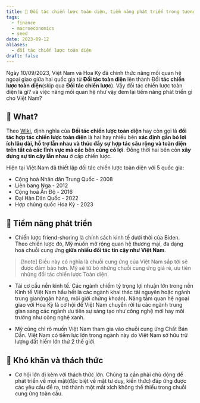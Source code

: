 ```yaml
---
title: 🌱 Đối tác chiến lược toàn diện, tiềm năng phát triển trong tương lai
tags:
  - finance
  - macroeconomics
  - seed
date: 2023-09-12
aliases:
  - đối tác chiến lược toàn diện
draft: false
---
```

Ngày 10/09/2023, Việt Nam và Hoa Kỳ đã chính thức nâng mối quan hệ ngoại giao giữa hai quốc gia từ **Đối tác toàn diện** lên thành Đối **tác chiến lược toàn diện**(skip qua **Đối tác chiến lược**). Vậy đối tác chiến lược toàn diện là gì? và việc nâng mối quan hệ như vậy đem lại tiềm năng phát triển gì cho Việt Nam? 
## 🌿 What?
Theo [Wiki](https://vi.wikipedia.org/wiki/%C4%90%E1%BB%91i_t%C3%A1c_chi%E1%BA%BFn_l%C6%B0%E1%BB%A3c,_%C4%91%E1%BB%91i_t%C3%A1c_to%C3%A0n_di%E1%BB%87n_(Vi%E1%BB%87t_Nam)#:~:text=l%C6%B0%E1%BB%A3c.%5B4%5D-,%C4%90%E1%BB%91i%20t%C3%A1c%20chi%E1%BA%BFn%20l%C6%B0%E1%BB%A3c%20to%C3%A0n%20di%E1%BB%87n,-%5Bs%E1%BB%ADa%20%7C), định nghĩa của **Đối tác chiến lược toàn diện** hay còn gọi là **đối tác hợp tác chiến lược toàn diện** là hai hay nhiều bên **xác định gắn bó lợi ích lâu dài, hỗ trợ lẫn nhau và thúc đẩy sự hợp tác sâu rộng và toàn diện trên tất cả các lĩnh vực mà các bên cùng có lợi**. Đồng thời hai bên còn **xây dựng sự tin cậy lẫn nhau** ở cấp chiến lược.

Hiện tại Việt Nam đã thiết lập đối tác chiến lược toàn diện với 5 quốc gia:
- Cộng hoà Nhân dân Trung Quốc - 2008
- Liên bang Nga - 2012
- Cộng hoà Ấn Độ - 2016
- Đại Hàn Dân Quốc - 2022
- Hợp chủng quốc Hoa Kỳ - 2023
## 🌿 Tiềm năng phát triển
- Chiến lược friend-shoring là chính sách kinh tế dưới thời của Biden. Theo chiến lược đó, Mỹ muốn mở rộng quan hệ thương mại, đa dạng hoá chuỗi cung ứng **giữa nhiều đối tác tin cậy như Việt Nam**. 
> [!note] Điều này có nghĩa là chuỗi cung ứng của Việt Nam sắp tới sẽ được đảm bảo hơn. Mỹ sẽ từ bỏ những chuỗi cung ứng giá rẻ, ưu tiên những đối tác chiến lược Toàn diện.

- Tái cơ cấu nền kinh tế. Các ngành chiếm tỷ trọng lợi nhuận lớn trong nền Kinh tế Việt Nam hầu hết là các ngành khai thác tài nguyên hoặc ngành trung gian(ngân hàng, môi giới chứng khoán). Nâng tầm quan hệ ngoại giao với Hoa Kỳ là cơ hội để Việt Nam chuyển rời tù các ngành trung gian sang các ngành ưu tiên sự sáng tạo như công nghệ mới hay môi trường như công nghệ xanh.

- Mỹ cũng chỉ rõ muốn Việt Nam tham gia vào chuỗi cung ứng Chất Bán Dẫn. Việt Nam có tiềm lực lớn trong ngành này do Việt Nam sở hữu trữ lượng đất hiếm lớn thứ 2 thế giới.
## 🌿 Khó khăn và thách thức
- Cơ hội lớn đi kèm với thách thức lớn. Chúng ta cần phải chủ động để phát triển về mọi mặt(đặc biệt về mặt tư duy, kiến thức) đáp ứng được các yêu cầu đề ra, trở thành một mắt xích không thể thiếu trong chuỗi cung ứng toàn cầu.
